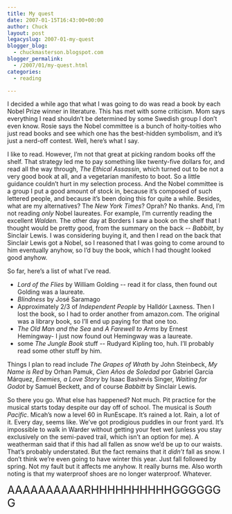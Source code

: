 ```yaml
---
title: My quest
date: 2007-01-15T16:43:00+00:00
author: Chuck
layout: post
legacyslug: 2007-01-my-quest
blogger_blog:
  - chuckmasterson.blogspot.com
blogger_permalink:
  - /2007/01/my-quest.html
categories:
  - reading

---
```

I decided a while ago that what I was going to do was read a book by each Nobel
Prize winner in literature. This has met with some criticism. Mom says
everything I read shouldn’t be determined by some Swedish group I don’t even
know. Rosie says the Nobel committee is a bunch of hoity-toities who just read
books and see which one has the best-hidden symbolism, and it’s just a nerd-off
contest. Well, here’s what I say.

I like to read. However, I’m not that great at picking random books off the
shelf. That strategy led me to pay something like twenty-five dollars for, and
read all the way through, _The Ethical Assassin_, which turned out to be not a
very good book at all, and a vegetarian manifesto to boot. So a little guidance
couldn’t hurt in my selection process. And the Nobel committee is a group I put
a good amount of stock in, because it’s composed of such lettered people, and
because it’s been doing this for quite a while. Besides, what are my
alternatives? The _New York Times_? Oprah? No thanks. And, I’m not reading
_only_ Nobel laureates. For example, I’m currently reading the excellent
_Walden._ The other day at Borders I saw a book on the shelf that I thought
would be pretty good, from the summary on the back -- _Babbitt_, by Sinclair
Lewis. I was considering buying it, and then I read on the back that Sinclair
Lewis got a Nobel, so I reasoned that I was going to come around to him
eventually anyhow, so I’d buy the book, which I had thought looked good anyhow.  

So far, here’s a list of what I’ve read.
- _Lord of the Flies_ by William Golding -- read it for class, then found out
  Golding was a laureate.
- _Blindness_ by José Saramago
- Approximately 2/3 of _Independent People_ by Halldór Laxness. Then I lost the
  book, so I had to order another from amazon.com. The original was a library
  book, so I’ll end up paying for that one too.
- _The Old Man and the Sea_ and _A Farewell to Arms_ by Ernest Hemingway- I
  just now found out Hemingway was a laureate.
- some _The Jungle Book_ stuff -- Rudyard Kipling too, huh. I’ll probably read
  some other stuff by him. 

Things I plan to read include _The Grapes of Wrath_ by John Steinbeck, _My Name
is Red_ by Orhan Pamuk, _Cien Años de Soledad_ por Gabriel García Márquez,
_Enemies, a Love Story_ by Isaac Bashevis Singer, _Waiting for Godot_ by Samuel
Beckett, and of course _Babbitt_ by Sinclair Lewis. 

So there you go. What else has happened? Not much. Pit practice for the musical
starts today despite our day off of school. The musical is _South Pacific_.
Micah’s now a level 60 in RunEscape. It’s rained a lot. Rain, a lot of it.
Every day, seems like. We’ve got prodigious puddles in our front yard. It’s
impossible to walk in Warder without getting your feet wet (unless you stay
exclusively on the semi-paved trail, which isn’t an option for me). A
weatherman said that if this had all fallen as snow we’d be up to our waists.
That’s probably understated. But the fact remains that it _didn’t_ fall as
snow. I don’t think we’re even going to have winter this year. Just fall
followed by spring. Not my fault but it affects me anyhow. It really burns me.
Also worth noting is that my waterproof shoes are no longer waterproof.
Whatever.

<span style="font-size:180%;">AAAAAAAAAARHHHHHHHHHHGGGGGGG</span>

